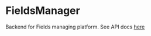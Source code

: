 # FieldsManager
Backend for Fields managing platform.
See API docs [here](https://aeromars-agro.com/docs)
